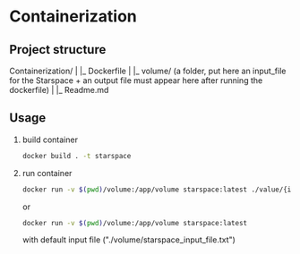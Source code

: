 # Containerization
## Project structure
Containerization/
|
|_ Dockerfile
|
|_ volume/ (a folder, put here an input_file for the Starspace + an output file must appear here after running the dockerfile)
|
|_ Readme.md
## Usage
1. build container
   ```bash
   docker build . -t starspace
   ```
2. run container
   ```bash
   docker run -v $(pwd)/volume:/app/volume starspace:latest ./value/{input_file}
   ```
   or
   ```bash
   docker run -v $(pwd)/volume:/app/volume starspace:latest
   ```
   with default input file ("./volume/starspace_input_file.txt")
